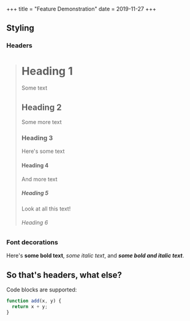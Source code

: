 +++
title = "Feature Demonstration"
date = 2019-11-27
+++

## Styling
### Headers
> # Heading 1
> Some text
> ## Heading 2
> Some more text
> ### Heading 3
> Here's some text
> #### Heading 4
> And more text
> ##### Heading 5
> Look at all this text!
> ###### Heading 6

### Font decorations
Here's **some bold text**, *some italic text*, and ***some bold and italic text***.

## So that's headers, what else?

Code blocks are supported:
```javascript
function add(x, y) {
  return x + y;
}
```
